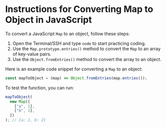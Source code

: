 # Instructions for Converting Map to Object in JavaScript

To convert a JavaScript `Map` to an object, follow these steps:

1. Open the Terminal/SSH and type `node` to start practicing coding.
2. Use the `Map.prototype.entries()` method to convert the `Map` to an array of key-value pairs.
3. Use the `Object.fromEntries()` method to convert the array to an object.

Here is an example code snippet for converting a `Map` to an object:

```js
const mapToObject = (map) => Object.fromEntries(map.entries());
```

To test the function, you can run:

```js
mapToObject(
  new Map([
    ["a", 1],
    ["b", 2],
  ])
); // {a: 1, b: 2}
```
